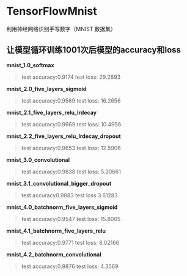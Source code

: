 # TensorFlowMnist
利用神经网络识别手写数字（MNIST 数据集）
## 让模型循环训练1001次后模型的accuracy和loss
**mnist_1.0_softmax**
> test accuracy:0.9174 test loss: 29.2893

**mnist_2.0_five_layers_sigmoid**
> test accuracy:0.9569 test loss: 16.2656

**mnist_2.1_five_layers_relu_lrdecay**
> test accuracy:0.9669 test loss: 10.4956

**mnist_2.2_five_layers_relu_lrdecay_dropout**
> test accuracy:0.9653 test loss: 12.5906

**mnist_3.0_convolutional**
> test accuracy:0.9838 test loss: 5.20661

**mnist_3.1_convolutional_bigger_dropout**
> test accuracy0.9883 test loss 3.61283

**mnist_4.0_batchnorm_five_layers_sigmoid**
> test accuracy:0.9547 test loss: 15.8005

**mnist_4.1_batchnorm_five_layers_relu**
> test accuracy:0.9771 test loss: 8.02166

**mnist_4.2_batchnorm_convolutional**
> test accuracy:0.9876 test loss: 4.3569
